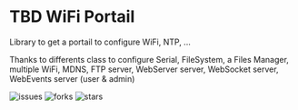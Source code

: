 # TBD WiFi Portail

Library to get a portail to configure WiFi, NTP, ...

Thanks to differents class to configure Serial, FileSystem, a Files Manager, multiple WiFi, MDNS, FTP server, WebServer server, WebSocket server, WebEvents server (user & admin)

[comment]: <> (<div align="center">)

[comment]: <> (    <div style="width: 100px;">)

[comment]: <> (![Logo]&#40;images/logo.svg&#41;)

[comment]: <> (    </div>)

[comment]: <> (</div>)

![issues](https://img.shields.io/github/issues/AntTBD/WiFi_Portail)
![forks](https://img.shields.io/github/forks/AntTBD/WiFi_Portail)
![stars](https://img.shields.io/github/stars/AntTBD/WiFi_Portail)

[comment]: <> (![license]&#40;https://img.shields.io/github/license/AntTBD/WiFi_Portail&#41;)

[comment]: <> (![travis build]&#40;https://img.shields.io/travis/AntTBD/WiFi_Portail.svg?style=flat-square&#41;)

[comment]: <> (![codecov coverage]&#40;https://img.shields.io/codecov/c/github/AntTBD/WiFi_Portail.svg?style=flat-square&#41;)

[comment]: <> (![version]&#40;https://img.shields.io/npm/v/WiFi_Portail.svg?style=flat-square&#41;)

[comment]: <> (![downloads]&#40;https://img.shields.io/npm/dm/WiFi_Portail.svg?style=flat-square&#41;)

[comment]: <> (![MIT License]&#40;https://img.shields.io/npm/l/WiFi_Portail.svg?style=flat-square&#41;)

[comment]: <> (![GitHub release &#40;latest by date&#41;]&#40;https://img.shields.io/github/v/release/AntTBD/WiFi_Portail&#41;)

[comment]: <> (![GitHub package.json version]&#40;https://img.shields.io/github/package-json/v/AntTBD/WiFi_Portail&#41;)


[comment]: <> ([![Backers on Open Collective]&#40;https://opencollective.com/WiFI_Portail/backers/badge.svg&#41;]&#40;#backers&#41; )

[comment]: <> ([![Sponsors on Open Collective]&#40;https://opencollective.com/WiFI_Portail/sponsors/badge.svg&#41;]&#40;#sponsors&#41; )

[comment]: <> ([![Chat at https://gitter.im/esp-rfid/Lobby]&#40;https://badges.gitter.im/WiFI_Portail.svg&#41;]&#40;https://gitter.im/WiFI_Portail/Lobby&#41; )

[comment]: <> ([![Build Status]&#40;https://travis-ci.org/anttbd/WiFI_Portail.svg?branch=stable&#41;]&#40;https://travis-ci.org/anttbd/WiFI_Portail&#41; )

[comment]: <> ([![Codacy Badge]&#40;https://api.codacy.com/project/badge/Grade/d475052a09bd4865bc2654f524614cba&#41;]&#40;https://www.codacy.com/app/omersiar/WiFi_Portail?utm_source=github.com&amp;utm_medium=referral&amp;utm_content=AntTBD/WiFi_Portail&amp;utm_campaign=Badge_Grade&#41; )

[comment]: <> ([![BCH compliance]&#40;https://bettercodehub.com/edge/badge/anttbd/WiFI_Portail?branch=stable&#41;]&#40;https://bettercodehub.com/&#41; )

[comment]: <> ([![Bountysource]&#40;https://api.bountysource.com/badge/team?team_id=242217&#41;]&#40;https://salt.bountysource.com/checkout/amount?team=WiFI_Portail&#41;)

[comment]: <> (## Version)

[comment]: <> ([![Version]&#40;https://badge.fury.io/gh/tterb%2FHyde.svg&#41;]&#40;https://badge.fury.io/gh/tterb%2FHyde&#41;)

[comment]: <> ([![GitHub Release]&#40;https://img.shields.io/github/release/tterb/PlayMusic.svg?style=flat&#41;]&#40;&#41;  )
